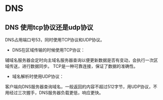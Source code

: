 # DNS 

## DNS 使用tcp协议还是udp协议

DNS占用端口号53，同时使用TCP协议和UDP协议。
* DNS在区域传输的时候使用TCP协议：

辅域名服务器会定时向主域名服务器查询以便更新数据是否有变动，会执行一次区域传送，进行数据同步。
TCP是一种可靠连接，保证了数据的准确性。

* 域名解析时使用UDP协议：
  
客户端向DNS服务器查询域名，一般返回的内容不超过512字节，用UDP协议，不用经过三次握手，DNS服务器负载更低，响应更快。